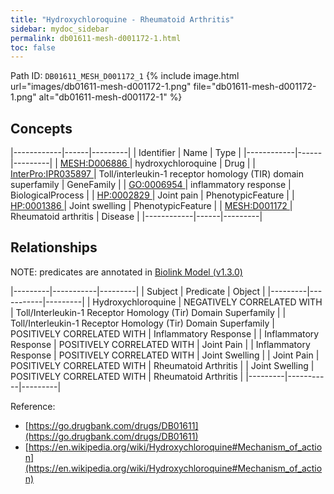 ```yaml
---
title: "Hydroxychloroquine - Rheumatoid Arthritis"
sidebar: mydoc_sidebar
permalink: db01611-mesh-d001172-1.html
toc: false 
---
```



Path ID: `DB01611_MESH_D001172_1`
{% include image.html url="images/db01611-mesh-d001172-1.png" file="db01611-mesh-d001172-1.png" alt="db01611-mesh-d001172-1" %}

## Concepts

|------------|------|---------|
| Identifier | Name | Type    |
|------------|------|---------|
| <a href="https://identifiers.org/MESH:D006886">MESH:D006886 </a> | hydroxychloroquine | Drug |
| <a href="https://identifiers.org/InterPro:IPR035897">InterPro:IPR035897 </a> | Toll/interleukin-1 receptor homology (TIR) domain superfamily | GeneFamily |
| <a href="https://identifiers.org/GO:0006954">GO:0006954 </a> | inflammatory response | BiologicalProcess |
| <a href="https://identifiers.org/HP:0002829">HP:0002829 </a> | Joint pain | PhenotypicFeature |
| <a href="https://identifiers.org/HP:0001386">HP:0001386 </a> | Joint swelling | PhenotypicFeature |
| <a href="https://identifiers.org/MESH:D001172">MESH:D001172 </a> | Rheumatoid arthritis | Disease |
|------------|------|---------|

## Relationships


NOTE: predicates are annotated in <a href="https://github.com/biolink/biolink-model/releases/tag/v1.3.0">Biolink Model (v1.3.0)</a>

|---------|-----------|---------|
| Subject | Predicate | Object  |
|---------|-----------|---------|
| Hydroxychloroquine | NEGATIVELY CORRELATED WITH | Toll/Interleukin-1 Receptor Homology (Tir) Domain Superfamily |
| Toll/Interleukin-1 Receptor Homology (Tir) Domain Superfamily | POSITIVELY CORRELATED WITH | Inflammatory Response |
| Inflammatory Response | POSITIVELY CORRELATED WITH | Joint Pain |
| Inflammatory Response | POSITIVELY CORRELATED WITH | Joint Swelling |
| Joint Pain | POSITIVELY CORRELATED WITH | Rheumatoid Arthritis |
| Joint Swelling | POSITIVELY CORRELATED WITH | Rheumatoid Arthritis |
|---------|-----------|---------|

Reference: 
  - [https://go.drugbank.com/drugs/DB01611](https://go.drugbank.com/drugs/DB01611)
  - [https://en.wikipedia.org/wiki/Hydroxychloroquine#Mechanism_of_action](https://en.wikipedia.org/wiki/Hydroxychloroquine#Mechanism_of_action)
